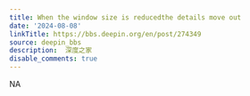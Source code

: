 ```yaml
---
title: When the window size is reducedthe details move out
date: '2024-08-08'
linkTitle: https://bbs.deepin.org/en/post/274349
source: deepin_bbs
description:  深度之家 
disable_comments: true
---
```

NA
